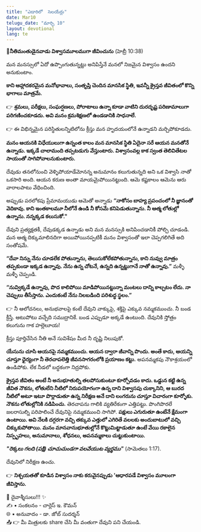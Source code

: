 ```yaml
---
title: "ఎడారిలో  సెలయేర్లు"
date: Mar10
telugu_date: "మార్చి 10"
layout: devotional
lang: te
---
```


**📖నీతిమంతుడైనవాడు విశ్వాసమూలముగా జీవించును**
 (హెబ్రీ 10:38)

మన మనస్సులో ఏదో ఉప్పొంగుతున్నట్టు అనిపిస్తేనే మనలో నిజమైన విశ్వాసం ఉందని అనుకుంటాం. 

**కాని ఆహ్లాదకరమైన మనోభావాలు, సంతృప్తి చెందిన మానసిక స్థితి, ఇవన్నీ క్రైస్తవ జీవితంలో కొన్ని భాగాలు మాత్రమే.**

👉 **శ్రమలు, పరీక్షలు, సంఘర్షణలు, పోరాటాలు ఉన్నా కూడా వాటిని దురదృష్ట పరిణామాలుగా పరిగణించకూడదు. అవి మనం క్రమశిక్షణలో ఉండడానికి సాధనాలే.**

👉 ఈ విభిన్నమైన పరిస్థితులన్నిటిలోను క్రీస్తు మన హృదయంలోనే ఉన్నాడని మర్చిపోకూడదు. 

**మనం ఆయనకి విధేయులుగా ఉన్నంత కాలం మన మానసిక స్థితి ఏదైనా సరే ఆయన మనతోనే ఉన్నాడు. ఇక్కడే చాలామంది తప్పటడుగు వేస్తుంటారు. విశ్వాసంవల్ల కాక స్వంత తెలివితేటల సాయంతో సాగిపోవాలనుకుంటారు.**

దేవుడు తనలోనుంచి వెళ్ళిపోయాడేమోనన్న అనుమానం కలుగుతున్నది అని ఒక విశ్వాసి నాతో ఒకసారి అంది. ఆయన కరుణ అంతా మాయమైపోయినట్టుంది. ఆమె కష్టకాలం ఆమెను ఆరు వారాలపాటు వేధించింది. 

అప్పుడు పరలోకపు ప్రేమామయుడు ఆమెతో అన్నాడు **“నాకోసం బాహ్య ప్రపంచంలో నీ జ్ఞానంతో వెదికావు. కాని ఇంతకాలమూ నీలోనే ఉండి నీ కోసమే కనిపెడుతున్నాను. నీ ఆత్మ లోతుల్లో ఉన్నాను. నన్నక్కడ కలుసుకో."**

దేవుని ప్రత్యక్షతకీ, దేవుడక్కడ ఉన్నాడు అని మన మనస్సుకి అనిపించడానికీ పోల్చి చూడండి. మన ఆత్మ దిక్కుమాలినదిగా అయిపోయినప్పటికీ మనం విశ్వాసంతో ఇలా చెప్పగలిగితే అది సంతోషమే. 

**“దేవా నిన్ను నేను చూడలేక పోతున్నాను, తెలుసుకోలేకపోతున్నాను, కాని నువ్వు మాత్రం తప్పకుండా ఇక్కడ ఉన్నావు. నేను ఉన్న చోటనే, ఉన్నది ఉన్నట్టుగానే నాతో ఉన్నావు.”** మళ్ళీ మళ్ళీ చెప్పండి. 

**“నువ్విక్కడే ఉన్నావు, పొద కాలిపోయి మాడిపోయినట్టున్నా మంటలు దాన్ని కాల్చటం లేదు. నా చెప్పులు తీసేస్తాను. ఎందుకంటే నేను నిలబడింది పరిశుద్ధ స్థలం.”**

👉 నీ ఆలోచనలు, అనుభవాలపై కంటే దేవుని వాక్కుపై, శక్తిపై ఎక్కువ నమ్మకముంచు. నీ బండ క్రీస్తే. ఆటుపోటు వచ్చేది సముద్రానికే. బండ ఎప్పుడూ అక్కడే ఉంటుంది. దేవునికి స్తోత్రం కలుగును గాక హల్లెలూయ! 

క్రీస్తు పూర్తిచేసిన నీతి అనే సువిశేషం మీద నీ దృష్టి నిలుపుకో. 

**యేసును చూసి ఆయనపై నమ్మకముంచు. ఆయన ద్వారా జీవాన్ని పొందు. అంతే కాదు, ఆయన్ని చూస్తూ ధైర్యంగా నీ తెరచాపలెత్తి జీవనసాగరంలోకి ప్రయాణం కట్టు.** అపనమ్మకపు నౌకాశ్రయంలో ఉండిపోకు. లేక నీడలో బద్ధకంగా నిద్రపోకు. 

**క్రైస్తవ జీవితం అంటే నీ అనుభూతుల్ని తలపోసుకుంటూ కూర్చోవడం కాదు. ఒడ్డున కట్టి ఉన్న జీవిత నౌకను, లోతులేని నీటిలో నిరుపయోగంగా ఉన్న దాని విశ్వాసపు చుక్కానిని, ఆ బురద నీటిలో అటూ ఇటూ పొర్లాడుతూ ఉన్న  నిరీక్షణ అనే దాని లంగరును చూస్తూ విచారంగా కూర్ళోకు. నౌకను లోతుల్లోనికి నడిపించు.** తెరచాపను గాలికి వ్యతిరేకంగా ఎత్తిపట్టు. పొంగిపొరలే జలరాసుల్ని పరిపాలించే దేవునిపై నమ్మకముంచి సాగిపో. 
**పక్షులు ఎగురుతూ ఉంటేనే క్షేమంగా ఉంటాయి. అవి నేలకి దగ్గరగా వచ్చి తక్కువ ఎత్తులో ఎగిరితే వలలకు అందుబాటులో వచ్చి చిక్కుకుపోతాయి. మనం మానవానుభూతుల్లోనే కొట్టుమిట్టాడుతూ ఉంటే వేయి రకాలైన నిస్పృహలు, అనుమానాలు, శోధనలు, అపనమ్మకాలు చుట్టుకుంటాయి.**

 **_"రెక్కలు గలది (పక్షి) చూచుచుండగా వలవేయుట వ్యర్థము"_** 
(సామెతలు 1:17).

 దేవునిలో నిరీక్షణ ఉంచు.

👉 **నిశ్చయతతో కూడిన విశ్వాసం నాకు కరువైనప్పుడు 'ఆధారపడే విశ్వాసం మూలంగా జీవిస్తాను.**

<div class="blessing">🙏 <span class="bless-text">దైవాశ్శీసులు!!!</span> ✨</div>

<div class="credit">✍️ <span class="credit-text">▪ సంకలనం - చార్లెస్ ఇ. కౌమన్</span></div>
<div class="credit">🌐 <span class="credit-text">▪ అనువాదం - డా. జోబ్ సుదర్శన్</span></div>


<div class="share">📤 👉 <span class="share-text">మీ మిత్రులకు share చేసి మీ వంతుగా దేవుని పని చేయండి.</span></div>
